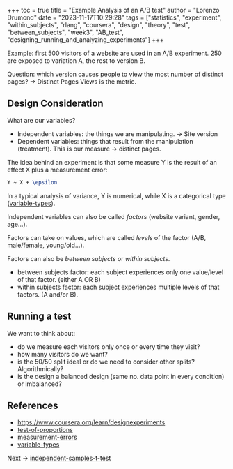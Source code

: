 +++
toc = true
title = "Example Analysis of an A/B test"
author = "Lorenzo Drumond"
date = "2023-11-17T10:29:28"
tags = ["statistics",  "experiment",  "within_subjects",  "rlang",  "coursera",  "design",  "theory",  "test",  "between_subjects",  "week3",  "AB_test",  "designing_running_and_analyzing_experiments"]
+++


Example: first 500 visitors of a website are used in an A/B experiment. 250 are exposed to variation A, the rest to version B.

Question: which version causes people to view the most number of distinct pages? -> Distinct Pages Views is the metric.

## Design Consideration

What are our variables?

- Independent variables: the things we are manipulating. -> Site version
- Dependent variables: things that result from the manipulation (treatment). This is our measure -> distinct pages.

The idea behind an experiment is that some measure Y is the result of an effect X plus a measurement error:
```latex
Y ~ X + \epsilon
```

In a typical analysis of variance, Y is numerical, while X is a categorical type ([variable-types](/wiki/variable-types/)).

Independent variables can also be called _factors_ (website variant, gender, age...).

Factors can take on values, which are called _levels_ of the factor (A/B, male/female, young/old...).

Factors can also be _between subjects_ or _within subjects_.

- between subjects factor: each subject experiences only one value/level of that factor. (either A OR B)
- within subjects factor: each subject experiences multiple levels of that factors. (A and/or B).

## Running a test
We want to think about:
- do we measure each visitors only once or every time they visit?
- how many visitors do we want?
- is the 50/50 split ideal or do we need to consider other splits? Algorithmically?
- is the design a balanced design (same no. data point in every condition) or imbalanced?

## References
- https://www.coursera.org/learn/designexperiments
- [test-of-proportions](/wiki/test-of-proportions/)
- [measurement-errors](/wiki/measurement-errors/)
- [variable-types](/wiki/variable-types/)

Next -> [independent-samples-t-test](/wiki/independent-samples-t-test/)
